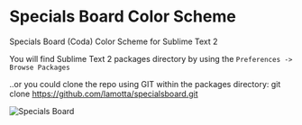 Specials Board Color Scheme
=============

Specials Board (Coda) Color Scheme for Sublime Text 2

You will find Sublime Text 2 packages directory by using the `Preferences -> Browse Packages`

..or you could clone the repo using GIT within the packages directory:
	git clone https://github.com/lamotta/specialsboard.git

![Specials Board](https://raw.github.com/lamotta/specialsboard/master/se.png)